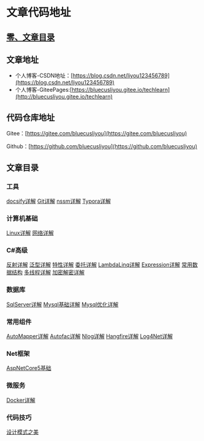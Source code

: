 # 文章代码地址

## [零、文章目录](https://blog.csdn.net/liyou123456789/article/details/119715435)

## 文章地址

- 个人博客-CSDN地址：[https://blog.csdn.net/liyou123456789](https://blog.csdn.net/liyou123456789)
- 个人博客-GiteePages:[https://bluecusliyou.gitee.io/techlearn](http://bluecusliyou.gitee.io/techlearn)

## 代码仓库地址

Gitee：[https://gitee.com/bluecusliyou](https://gitee.com/bluecusliyou)

Github：[https://github.com/bluecusliyou](https://github.com/bluecusliyou)

## 文章目录

### 工具
[docsify详解](https://blog.csdn.net/liyou123456789/article/details/124504727)
[Git详解](https://blog.csdn.net/liyou123456789/article/details/121411053)
[nssm详解](https://blog.csdn.net/liyou123456789/article/details/123094277)
[Typora详解](https://blog.csdn.net/liyou123456789/article/details/122657783)
### 计算机基础
[Linux详解](https://blog.csdn.net/liyou123456789/article/details/121548156)
[网络详解](https://blog.csdn.net/liyou123456789/article/details/122731144)
### C#高级
[反射详解](https://blog.csdn.net/liyou123456789/article/details/119548050)
[泛型详解](https://blog.csdn.net/liyou123456789/article/details/119113577)
[特性详解](https://blog.csdn.net/liyou123456789/article/details/119314247)
[委托详解](https://blog.csdn.net/liyou123456789/article/details/119704294)
[LambdaLinq详解](https://blog.csdn.net/liyou123456789/article/details/119853634)
[Expression详解](https://blog.csdn.net/liyou123456789/article/details/119967779)
[常用数据结构](https://blog.csdn.net/liyou123456789/article/details/120070049)
[多线程详解](https://blog.csdn.net/liyou123456789/article/details/120595489)
[加密解密详解](https://blog.csdn.net/liyou123456789/article/details/120609269)
### 数据库
[SqlServer详解](https://blog.csdn.net/liyou123456789/article/details/121217959)
[Mysql基础详解](https://blog.csdn.net/liyou123456789/article/details/126023696)
[Mysql优化详解](https://blog.csdn.net/liyou123456789/article/details/126297268)
### 常用组件
[AutoMapper详解](https://blog.csdn.net/liyou123456789/article/details/125222690)
[Autofac详解](https://blog.csdn.net/liyou123456789/article/details/125331813)
[Nlog详解](https://blog.csdn.net/liyou123456789/article/details/125392815)
[Hangfire详解](https://blog.csdn.net/liyou123456789/article/details/125449302)
[Log4Net详解](https://blog.csdn.net/liyou123456789/article/details/126264613)
### Net框架
[AspNetCore5基础](https://blog.csdn.net/liyou123456789/article/details/119714802)
### 微服务
[Docker详解](https://blog.csdn.net/liyou123456789/article/details/122292877) 
### 代码技巧
[设计模式之美](https://blog.csdn.net/liyou123456789/article/details/124300895) 

